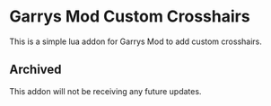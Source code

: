 # Garrys Mod Custom Crosshairs
This is a simple lua addon for Garrys Mod to add custom crosshairs.

## Archived
This addon will not be receiving any future updates.
